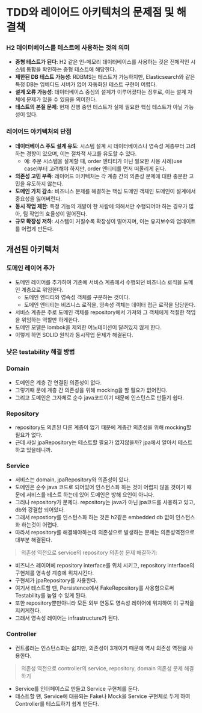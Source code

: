 # TDD와 레이어드 아키텍처의 문제점 및 해결책

### H2 데이터베이스를 테스트에 사용하는 것의 의미
- **중형 테스트가 된다**: H2 같은 인-메모리 데이터베이스를 사용하는 것은 전체적인 시스템 통합을 확인하는 중형 테스트에 해당한다.
- **제한된 DB 테스트 가능성**: RDBMS는 테스트가 가능하지만, Elasticsearch와 같은 특정 DB는 임베디드 서버가 없어 자동화된 테스트 구현이 어렵다.
- **설계 오류 가능성**: 데이터베이스 중심의 설계가 이루어졌다는 징후로, 이는 설계 자체에 문제가 있을 수 있음을 의미한다.
- **테스트의 본질 문제**: 현재 진행 중인 테스트가 실제 필요한 핵심 테스트가 아닐 가능성이 있다.

### 레이어드 아키텍처의 단점
- **데이터베이스 주도 설계 유도**: 시스템 설계 시 데이터베이스나 영속성 계층부터 고려하는 경향이 있으며, 이는 절차적 사고를 유도할 수 있다.
  - 예: 주문 시스템을 설계할 때, order 엔티티가 아닌 필요한 사용 사례(use case)부터 고려해야 하지만, order 엔티티를 먼저 떠올리게 된다.
- **의존성 고민 부족**: 레이어드 아키텍처는 각 계층 간의 의존성 문제에 대한 충분한 고민을 유도하지 않는다.
- **도메인 가치 감소**: 비즈니스 문제를 해결하는 핵심 도메인 객체인 도메인이 설계에서 중요성을 잃어버린다.
- **동시 작업 제한**: 특정 기능의 개발이 한 사람에 의해서만 수행되어야 하는 경우가 많아, 팀 작업의 효율성이 떨어진다.
- **규모 확장성 저하**: 시스템이 커질수록 확장성이 떨어지며, 이는 유지보수와 업데이트를 어렵게 만든다.


## 개선된 아키텍처

### 도메인 레이어 추가
- 도메인 레이어를 추가하여 기존에 서비스 계층에서 수행되던 비즈니스 로직을 도메인 계층으로 위임한다. 
  - 도메인 엔티티와 영속성 객체를 구분하는 것이다. 
  - 도메인 엔티티는 비즈니스 로직을, 영속성 객체는 데이터 접근 로직을 담당한다.
- 서비스 계층은 주로 도메인 객체를 repository에서 가져와 그 객체에게 적절한 책임을 위임하는 역할만 하게한다.
- 도메인 모델은 lombok을 제외한 어노테이션이 달려있지 않게 한다.
- 이렇게 하면 SOLID 원칙과 동시작업 문제가 해결된다.

### 낮은 testability 해결 방법
### Domain
- 도메인은 계층 간 연결된 의존성이 없다.
- 그렇기때 문에 계층 간 의존성을 위해 mocking을 할 필요가 없어진다.
- 그리고 도메인은 그자체로 순수 java코드이기 때문에 인스턴스로 만들기 쉽다.

### Repository
- repository도 의존된 다른 계층이 없기 때문에 계층간 의존성을 위해 mocking할 필요가 없다.
- 근데 사실 jpaRepository는 테스트할 필요가 없지않을까? jpa에서 알아서 테스트하고 있을테니까.

### Service
- 서비스는 domain, jpaRepository와 의존성이 있다.
- 도메인은 순수 java 코드로 되어있어 인스턴스화 하는 것이 어렵지 않을 것이기 때문에 서비스를 테스트 하는데 있어 도메인은 방해 요인이 아니다.
- 그러나 repository가 문제다. repository는 java가 아닌 jpa코드를 사용하고 있고, db와 강결합 되어있다.
- 그래서 repostiory를 인스턴스화 하는 것은 h2같은 embedded db 없이 인스턴스화 하는것이 어렵다.
- 따라서 repository를 해결해야하는데 의존성으로 발생하는 문제는 의존성역전으로 대부분 해결된다.

> 의존성 역전으로 service의 repository 의존성 문제 해결하기:
- 비즈니스 레이어에 repository interface를 위치 시키고, repository interface의 구현체를 영속성 계층에 위치시킨다.
- 구현체가 jpaRepository를 사용한다.
- 여기서 테스트할 땐, Persistence에서 FakeRepository를 사용함으로써 Testability를 높일 수 있게 된다.
- 또한 repository뿐만아니라 모든 외부 연동도 영속성 레이어에 위치하여 이 규칙을 지키게한다.
- 그래서 영속성 레이어는 infrastructure가 된다.

### Controller
- 컨트롤러는 인스턴스화는 쉽지만, 의존성이 3개이기 때문에 역시 의존성 역전을 사용한다.

> 의존성 역전으로 controller의 service, repository, domain 의존성 문제 해결하기
- Service를 인터페이스로 만들고 Service 구현체를 둔다.
- 테스트할 땐, Service에 대응되는 Fake나 Mock을 Service 구현체로 두게 하여 Controller를 테스트하기 쉽게 만든다.
